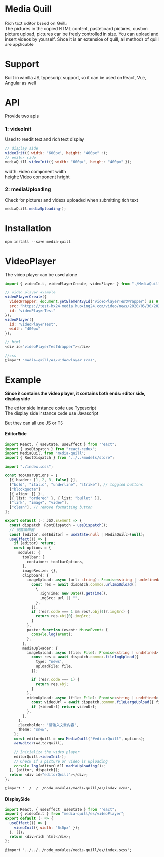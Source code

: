 # Media Quill

Rich text editor based on Quill。  
The pictures in the copied HTML content, pasteboard pictures, custom picture upload, pictures can be freely controlled in size. You can upload and insert videos by yourself. Since it is an extension of quill, all methods of quill are applicable

# Support

Built in vanilla JS, typescript support, so it can be used on React, Vue, Angular as well

# API

Provide two apis

### 1: videoInit

Used to reedit text and rich text display

```javascript
// display side
videoInit({ width: "600px", height: "400px" });
// editor side
mediaQuill.videoInit({ width: "600px", height: "400px" });
```

width: video component width  
height: Video component height

### 2: mediaUploading

Check for pictures and videos uploaded when submitting rich text

```javascript
mediaQuill.mediaUploading();
```

# Installation

```javascript
npm install --save media-quill
```

# VideoPlayer

The video player can be used alone

```javascript
import { videoInit, videoPlayerCreate, videoPlayer } from "./MediaQuill/blots/VideoPlayBlots/videoPlayer";

// video player example
videoPlayerCreate({
  videoWrapper: document.getElementById("videoPlayerTestWrapper") as HTMLDivElement,
  src: "https://test-hx24-media.huoxing24.com/video/news/2020/06/30/20200630204904878346.mp4",
  id: "videoPlayerTest"
});
videoPlayer({
  id: "videoPlayerTest",
  width: "400px"
});

// html
<div id="videoPlayerTestWrapper"></div>

//css
@import "media-quill/es/videoPlayer.scss";
```

# Example

**Since it contains the video player, it contains both ends: editor side, display side**

The editor side instance code use Typescript  
The display side instance code use Javascript

But they can all use JS or TS

#### EditorSide

```typescript
import React, { useState, useEffect } from "react";
import { useDispatch } from "react-redux";
import MediaQuill from "media-quill";
import { RootDispatch } from "../../models/store";

import "./index.scss";

const toolbarOptions = [
  [{ header: [1, 2, 3, false] }],
  ["bold", "italic", "underline", "strike"], // toggled buttons
  ["blockquote"],
  [{ align: [] }],
  [{ list: "ordered" }, { list: "bullet" }],
  ["link", "image", "video"],
  ["clean"], // remove formatting button
];

export default (): JSX.Element => {
  const dispatch: RootDispatch = useDispatch();
  // 设置编辑器
  const [editor, setEditor] = useState<null | MediaQuill>(null);
  useEffect(() => {
    if (editor) return;
    const options = {
      modules: {
        toolbar: {
          container: toolbarOptions,
        },
        imageResize: {},
        clipboard: {
          imageUpload: async (url: string): Promise<string | undefined> => {
            const res = await dispatch.common.urlImgUpload([
              {
                signTime: new Date().getTime(),
                imgSrc: url || "",
              },
            ]);
            if (res?.code === 1 && res?.obj[0]?.imgSrc) {
              return res.obj[0].imgSrc;
            }
          },
          paste: function (event: MouseEvent) {
            console.log(event);
          },
        },
        mediaUploader: {
          imageUpload: async (file: File): Promise<string | undefined> => {
            const res = await dispatch.common.fileImgUpload({
              type: "news",
              uploadFile: file,
            });

            if (res?.code === 1) {
              return res.obj;
            }
          },
          videoUpload: async (file: File): Promise<string | undefined> => {
            const videoUrl = await dispatch.common.fileLargeUpload({ file });
            if (videoUrl) return videoUrl;
          },
        },
      },
      placeholder: "请输入文章内容",
      theme: "snow",
    };
    const editorQuill = new MediaQuill("#editorQuill", options);
    setEditor(editorQuill);

    // Initialize the video player
    editorQuill.videoInit();
    // Check if a picture or video is uploading
    console.log(editorQuill.mediaUploading());
  }, [editor, dispatch]);
  return <div id="editorQuill"></div>;
};
```

```stylesheet
@import "../../../node_modules/media-quill/es/index.scss";
```

#### DisplaySide

```javascript
import React, { useEffect, useState } from "react";
import { videoInit } from "media-quill/es/videoPlayer";
export default () => {
  useEffect(() => {
    videoInit({ width: "640px" });
  }, []);
  return <div>rich html</div>;
};
```

```stylesheet
@import "../../../node_modules/media-quill/es/index.scss";
```
